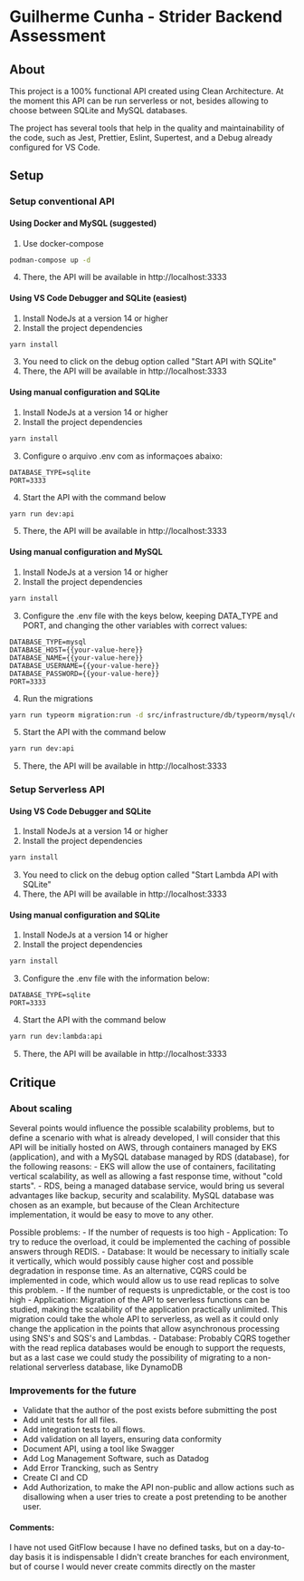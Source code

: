 # Guilherme Cunha - Strider Backend Assessment

## About
This project is a 100% functional API created using Clean Architecture. At the moment this API can be run serverless or not, besides allowing to choose between SQLite and MySQL databases. 

The project has several tools that help in the quality and maintainability of the code, such as Jest, Prettier, Eslint, Supertest, and a Debug already configured for VS Code.
## Setup
### Setup conventional API

#### Using Docker and MySQL (suggested)
1. Use docker-compose
```bash
podman-compose up -d
```
4. There, the API will be available in http://localhost:3333
#### Using VS Code Debugger and SQLite (easiest)
1. Install NodeJs at a version 14 or higher
2. Install the project dependencies
```bash
yarn install
```
3. You need to click on the debug option called "Start API with SQLite"
4. There, the API will be available in http://localhost:3333

#### Using manual configuration and SQLite
1. Install NodeJs at a version 14 or higher
2. Install the project dependencies
```bash
yarn install
```
3. Configure o arquivo .env com as informaçoes abaixo:
```text
DATABASE_TYPE=sqlite
PORT=3333
```
4. Start the API with the command below
```bash
yarn run dev:api
```
5. There, the API will be available in http://localhost:3333

#### Using manual configuration and MySQL
1. Install NodeJs at a version 14 or higher
2. Install the project dependencies
```bash
yarn install
```
3. Configure the .env file with the keys below, keeping DATA_TYPE and PORT, and changing the other variables with correct values:
```text
DATABASE_TYPE=mysql
DATABASE_HOST={{your-value-here}}
DATABASE_NAME={{your-value-here}}
DATABASE_USERNAME={{your-value-here}}
DATABASE_PASSWORD={{your-value-here}}
PORT=3333
```
4. Run the migrations
```bash
yarn run typeorm migration:run -d src/infrastructure/db/typeorm/mysql/data-source.ts
```
5. Start the API with the command below
```bash
yarn run dev:api
```
5. There, the API will be available in http://localhost:3333

### Setup Serverless API

#### Using VS Code Debugger and SQLite
1. Install NodeJs at a version 14 or higher
2. Install the project dependencies
```bash
yarn install
```
3. You need to click on the debug option called "Start Lambda API with SQLite"
4. There, the API will be available in http://localhost:3333
#### Using manual configuration and SQLite
1. Install NodeJs at a version 14 or higher
2. Install the project dependencies
```bash
yarn install
```
3. Configure the .env file with the information below:
```text
DATABASE_TYPE=sqlite
PORT=3333
```
4. Start the API with the command below
```bash
yarn run dev:lambda:api
```
5. There, the API will be available in http://localhost:3333

## Critique
### About scaling

Several points would influence the possible scalability problems, but to define a scenario with what is already developed, I will consider that this API will be initially hosted on AWS, through containers managed by EKS (application), and with a MySQL database managed by RDS (database), for the following reasons:
    - EKS will allow the use of containers, facilitating vertical scalability, as well as allowing a fast response time, without "cold starts".
    - RDS, being a managed database service, would bring us several advantages like backup, security and scalability. MySQL database was chosen as an example, but because of the Clean Architecture implementation, it would be easy to move to any other.

Possible problems:
    - If the number of requests is too high
        - Application: To try to reduce the overload, it could be implemented the caching of possible answers through REDIS.
        - Database: It would be necessary to initially scale it vertically, which would possibly cause higher cost and possible degradation in response time. As an alternative, CQRS could be implemented in code, which would allow us to use read replicas to solve this problem.
    - If the number of requests is unpredictable, or the cost is too high
        - Application: Migration of the API to serverless functions can be studied, making the scalability of the application practically unlimited. This migration could take the whole API to serverless, as well as it could only change the application in the points that allow asynchronous processing using SNS's and SQS's and Lambdas.
        - Database: Probably CQRS together with the read replica databases would be enough to support the requests, but as a last case we could study the possibility of migrating to a non-relational serverless database, like DynamoDB
    
### Improvements for the future
- Validate that the author of the post exists before submitting the post
- Add unit tests for all files.
- Add integration tests to all flows.
- Add validation on all layers, ensuring data conformity
- Document API, using a tool like Swagger
- Add Log Management Software, such as Datadog
- Add Error Trancking, such as Sentry
- Create CI and CD
- Add Authorization, to make the API non-public and allow actions such as disallowing when a user tries to create a post pretending to be another user.

#### Comments:
I have not used GitFlow because I have no defined tasks, but on a day-to-day basis it is indispensable
I didn't create branches for each environment, but of course I would never create commits directly on the master